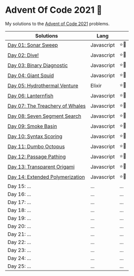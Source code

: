 # Advent Of Code 2021 🎄

My solutions to the [Advent of Code 2021](https://adventofcode.com/2021) problems.

| Solutions                                | Lang       |      |
| ---------------------------------------- | ---------- | ---- |
| [Day 01: Sonar Sweep](./01/)             | Javascript | ⭐🌟 |
| [Day 02: Dive!](./02/)                   | Javascript | ⭐🌟 |
| [Day 03: Binary Diagnostic](./03/)       | Javascript | ⭐🌟 |
| [Day 04: Giant Squid](./04/)             | Javascript | ⭐🌟 |
| [Day 05: Hydrothermal Venture](./05/)    | Elixir     | ⭐🌟 |
| [Day 06: Lanternfish](./06/)             | Javascript | ⭐🌟 |
| [Day 07: The Treachery of Whales](./07/) | Javascript | ⭐🌟 |
| [Day 08: Seven Segment Search](./08/)    | Javascript | ⭐🌟 |
| [Day 09: Smoke Basin](./09/)             | Javascript | ⭐🌟 |
| [Day 10: Syntax Scoring](./10/)          | Javascript | ⭐🌟 |
| [Day 11: Dumbo Octopus](./11/)           | Javascript | ⭐🌟 |
| [Day 12: Passage Pathing](./12/)         | Javascript | ⭐🌟 |
| [Day 13: Transparent Origami](./13/)     | Javascript | ⭐🌟 |
| [Day 14: Extended Polymerization](./14/) | Javascript | ⭐🌟 |
| Day 15: ...                              | ...        | ...  |
| Day 16: ...                              | ...        | ...  |
| Day 17: ...                              | ...        | ...  |
| Day 18: ...                              | ...        | ...  |
| Day 19: ...                              | ...        | ...  |
| Day 20: ...                              | ...        | ...  |
| Day 21: ...                              | ...        | ...  |
| Day 22: ...                              | ...        | ...  |
| Day 23: ...                              | ...        | ...  |
| Day 24: ...                              | ...        | ...  |
| Day 25: ...                              | ...        | ...  |
